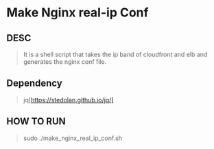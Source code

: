 Make Nginx real-ip Conf
=============

DESC
-------------
> It is a shell script that takes the ip band of cloudfront and elb and generates the nginx conf file.

Dependency
-------------
> jq[https://stedolan.github.io/jq/]


HOW TO RUN
-------------
> sudo ./make_nginx_real_ip_conf.sh
 

